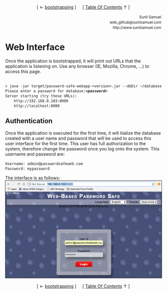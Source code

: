 <!--autoheader--><p align='center'>[ &larr; <a href='/documentation/02.%20Usage.md#bootstrapping'>bootstrapping</a> ]&nbsp;&nbsp;&nbsp;&nbsp;&nbsp;[ <a href='/Readme.md'>Table Of Contents</a> &uarr; ]</p><!--/autoheader-->
<p align='right'>
<small>Sunil Samuel<br>
web_github@sunilsamuel.com<br>
http://www.sunilsamuel.com
</small>
</p>

# Web Interface

Once the application is bootstrapped, it will print out URLs that the application is listening on.  Use any browser (IE, Mozilla, Chrome, ...) to access this page.

<pre><small>
&gt; java -jar target/password-safe-webapp-&lt;version&gt;.jar --dbDir ~/databases/newdb
Please enter a password for database:<i><b>&lt;password&gt;</b></i>
Server starting (try these URLs):
	http://192.168.0.103:8080
	http://localhost:8080
</small></pre>

## Authentication

Once the application is executed for the first time, it will itialize the database created with a user name and password that will be used to access this user interface for the first time.  This user has full authorization to the system, therefore change the password once you log onto the system.  This username and password are:

```
Username: admin@passwordsafeweb.com
Password: mypassword
```

The interface is as follows:
<img src="/documentation/gfx/ui-login.png" border="1">
<!--autoheader--><p align='center'>[ &larr; <a href='/documentation/02.%20Usage.md#bootstrapping'>bootstrapping</a> ]&nbsp;&nbsp;&nbsp;&nbsp;&nbsp;[ <a href='/Readme.md'>Table Of Contents</a> &uarr; ]</p><!--/autoheader-->